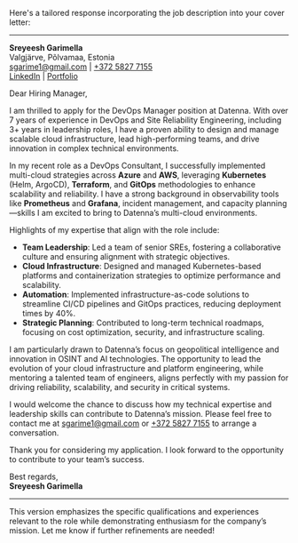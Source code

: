 Here's a tailored response incorporating the job description into your cover letter:

---

**Sreyeesh Garimella**  
Valgjärve, Põlvamaa, Estonia  
[sgarime1@gmail.com](mailto:sgarime1@gmail.com) | [+372 5827 7155](tel:+37258277155)  
[LinkedIn](https://www.linkedin.com/in/sreyeeshgarimella) | [Portfolio](https://ittoucan.com)  

Dear Hiring Manager,  

I am thrilled to apply for the DevOps Manager position at Datenna. With over 7 years of experience in DevOps and Site Reliability Engineering, including 3+ years in leadership roles, I have a proven ability to design and manage scalable cloud infrastructure, lead high-performing teams, and drive innovation in complex technical environments.  

In my recent role as a DevOps Consultant, I successfully implemented multi-cloud strategies across **Azure** and **AWS**, leveraging **Kubernetes** (Helm, ArgoCD), **Terraform**, and **GitOps** methodologies to enhance scalability and reliability. I have a strong background in observability tools like **Prometheus** and **Grafana**, incident management, and capacity planning—skills I am excited to bring to Datenna’s multi-cloud environments.  

Highlights of my expertise that align with the role include:  
- **Team Leadership**: Led a team of senior SREs, fostering a collaborative culture and ensuring alignment with strategic objectives.  
- **Cloud Infrastructure**: Designed and managed Kubernetes-based platforms and containerization strategies to optimize performance and scalability.  
- **Automation**: Implemented infrastructure-as-code solutions to streamline CI/CD pipelines and GitOps practices, reducing deployment times by 40%.  
- **Strategic Planning**: Contributed to long-term technical roadmaps, focusing on cost optimization, security, and infrastructure scaling.  

I am particularly drawn to Datenna’s focus on geopolitical intelligence and innovation in OSINT and AI technologies. The opportunity to lead the evolution of your cloud infrastructure and platform engineering, while mentoring a talented team of engineers, aligns perfectly with my passion for driving reliability, scalability, and security in critical systems.  

I would welcome the chance to discuss how my technical expertise and leadership skills can contribute to Datenna’s mission. Please feel free to contact me at [sgarime1@gmail.com](mailto:sgarime1@gmail.com) or [+372 5827 7155](tel:+37258277155) to arrange a conversation.  

Thank you for considering my application. I look forward to the opportunity to contribute to your team’s success.  

Best regards,  
**Sreyeesh Garimella**  

--- 

This version emphasizes the specific qualifications and experiences relevant to the role while demonstrating enthusiasm for the company’s mission. Let me know if further refinements are needed!